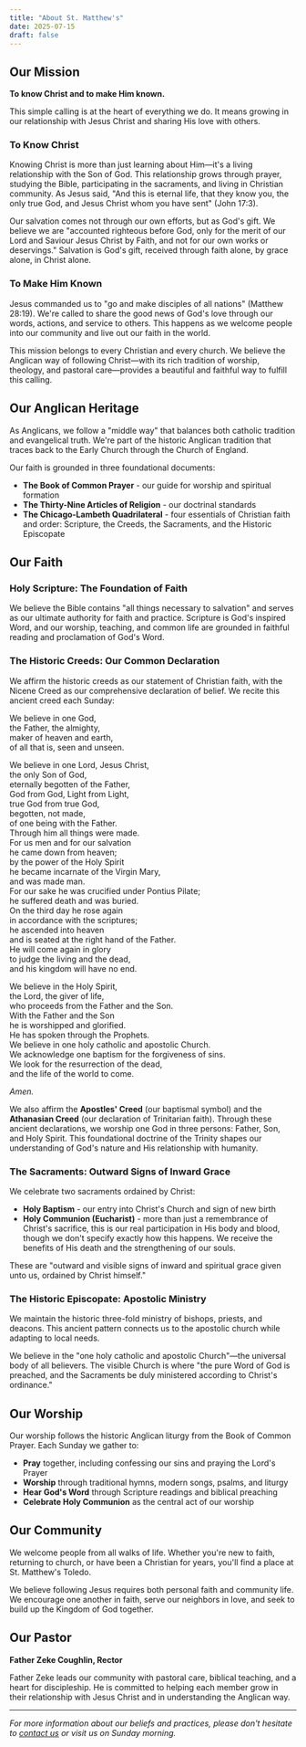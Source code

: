 ```yaml
---
title: "About St. Matthew's"
date: 2025-07-15
draft: false
---
```


## Our Mission
**To know Christ and to make Him known.**

This simple calling is at the heart of everything we do. It means growing in our relationship with Jesus Christ and sharing His love with others.

### To Know Christ
Knowing Christ is more than just learning about Him—it's a living relationship with the Son of God. This relationship grows through prayer, studying the Bible, participating in the sacraments, and living in Christian community. As Jesus said, "And this is eternal life, that they know you, the only true God, and Jesus Christ whom you have sent" (John 17:3).

Our salvation comes not through our own efforts, but as God's gift. We believe we are "accounted righteous before God, only for the merit of our Lord and Saviour Jesus Christ by Faith, and not for our own works or deservings." Salvation is God's gift, received through faith alone, by grace alone, in Christ alone.

### To Make Him Known
Jesus commanded us to "go and make disciples of all nations" (Matthew 28:19). We're called to share the good news of God's love through our words, actions, and service to others. This happens as we welcome people into our community and live out our faith in the world.

This mission belongs to every Christian and every church. We believe the Anglican way of following Christ—with its rich tradition of worship, theology, and pastoral care—provides a beautiful and faithful way to fulfill this calling.

## Our Anglican Heritage

As Anglicans, we follow a "middle way" that balances both catholic tradition and evangelical truth. We're part of the historic Anglican tradition that traces back to the Early Church through the Church of England.

Our faith is grounded in three foundational documents:
- **The Book of Common Prayer** - our guide for worship and spiritual formation
- **The Thirty-Nine Articles of Religion** - our doctrinal standards
- **The Chicago-Lambeth Quadrilateral** - four essentials of Christian faith and order: Scripture, the Creeds, the Sacraments, and the Historic Episcopate

## Our Faith

### Holy Scripture: The Foundation of Faith
We believe the Bible contains "all things necessary to salvation" and serves as our ultimate authority for faith and practice. Scripture is God's inspired Word, and our worship, teaching, and common life are grounded in faithful reading and proclamation of God's Word.

### The Historic Creeds: Our Common Declaration
We affirm the historic creeds as our statement of Christian faith, with the Nicene Creed as our comprehensive declaration of belief. We recite this ancient creed each Sunday:

<div class="nicene-creed">
<p>We believe in one God,<br>
the Father, the almighty,<br>
maker of heaven and earth,<br>
of all that is, seen and unseen.</p>

<p>We believe in one Lord, Jesus Christ,<br>
the only Son of God,<br>
eternally begotten of the Father,<br>
God from God, Light from Light,<br>
true God from true God,<br>
begotten, not made,<br>
of one being with the Father.<br>
Through him all things were made.<br>
For us men and for our salvation<br>
he came down from heaven;<br>
by the power of the Holy Spirit<br>
he became incarnate of the Virgin Mary,<br>
and was made man.<br>
For our sake he was crucified under Pontius Pilate;<br>
he suffered death and was buried.<br>
On the third day he rose again<br>
in accordance with the scriptures;<br>
he ascended into heaven<br>
and is seated at the right hand of the Father.<br>
He will come again in glory<br>
to judge the living and the dead,<br>
and his kingdom will have no end.</p>

<p>We believe in the Holy Spirit,<br>
the Lord, the giver of life,<br>
who proceeds from the Father and the Son.<br>
With the Father and the Son<br>
he is worshipped and glorified.<br>
He has spoken through the Prophets.<br>
We believe in one holy catholic and apostolic Church.<br>
We acknowledge one baptism for the forgiveness of sins.<br>
We look for the resurrection of the dead,<br>
and the life of the world to come.</p>

<p><em>Amen.</em></p>
</div>

We also affirm the **Apostles' Creed** (our baptismal symbol) and the **Athanasian Creed** (our declaration of Trinitarian faith). Through these ancient declarations, we worship one God in three persons: Father, Son, and Holy Spirit. This foundational doctrine of the Trinity shapes our understanding of God's nature and His relationship with humanity.

### The Sacraments: Outward Signs of Inward Grace
We celebrate two sacraments ordained by Christ:

- **Holy Baptism** - our entry into Christ's Church and sign of new birth
- **Holy Communion (Eucharist)** - more than just a remembrance of Christ's sacrifice, this is our real participation in His body and blood, though we don't specify exactly how this happens. We receive the benefits of His death and the strengthening of our souls.

These are "outward and visible signs of inward and spiritual grace given unto us, ordained by Christ himself."

### The Historic Episcopate: Apostolic Ministry
We maintain the historic three-fold ministry of bishops, priests, and deacons. This ancient pattern connects us to the apostolic church while adapting to local needs.

We believe in the "one holy catholic and apostolic Church"—the universal body of all believers. The visible Church is where "the pure Word of God is preached, and the Sacraments be duly ministered according to Christ's ordinance."

## Our Worship

Our worship follows the historic Anglican liturgy from the Book of Common Prayer. Each Sunday we gather to:
- **Pray** together, including confessing our sins and praying the Lord's Prayer
- **Worship** through traditional hymns, modern songs, psalms, and liturgy
- **Hear God's Word** through Scripture readings and biblical preaching
- **Celebrate Holy Communion** as the central act of our worship

## Our Community

We welcome people from all walks of life. Whether you're new to faith, returning to church, or have been a Christian for years, you'll find a place at St. Matthew's Toledo.

We believe following Jesus requires both personal faith and community life. We encourage one another in faith, serve our neighbors in love, and seek to build up the Kingdom of God together.

## Our Pastor

**Father Zeke Coughlin, Rector**

Father Zeke leads our community with pastoral care, biblical teaching, and a heart for discipleship. He is committed to helping each member grow in their relationship with Jesus Christ and in understanding the Anglican way.

---

*For more information about our beliefs and practices, please don't hesitate to [contact us](/contact) or visit us on Sunday morning.*